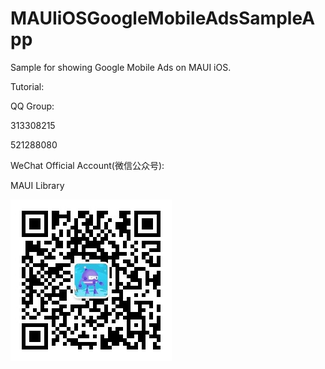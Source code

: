 # MAUIiOSGoogleMobileAdsSampleApp

Sample for showing Google Mobile Ads on MAUI iOS.

Tutorial:

QQ Group:

313308215

521288080

WeChat Official Account(微信公众号):

MAUI Library

<img src="https://github.com/jingliancui/MAUIiOSGoogleMobileAdsSampleApp/blob/main/Images/wechatqrcode.jpg?raw=true"/>
